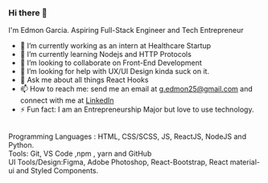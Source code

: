 ### Hi there 👋


I'm Edmon Garcia. Aspiring Full-Stack Engineer and Tech Entrepreneur

- 🔭 I’m currently working as an intern at Healthcare Startup
- 🌱 I’m currently learning Nodejs and HTTP Protocols
- 👯 I’m looking to collaborate on Front-End Development 
- 🤔 I’m looking for help with UX/UI Design kinda suck on it.
- 💬 Ask me about all things React Hooks
- 📫 How to reach me: send me an email at g.edmon25@gmail.com and connect with me at <a href="https://www.linkedin.com/in/mon-garcia-26436b193/" target=_blank>LinkedIn</a>
- ⚡ Fun fact: I am an Entrepreneurship Major but love to use technology.
<br>
Programming Languages : HTML, CSS/SCSS, JS, ReactJS, NodeJS and Python.
<br>
Tools: Git, VS Code ,npm , yarn and GitHub
<br>
UI Tools/Design:Figma, Adobe Photoshop, React-Bootstrap, React material-ui and Styled Components.




